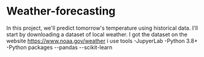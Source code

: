 # Weather-forecasting
In this project, we'll predict tomorrow's temperature using historical data. I'll start by downloading a dataset of local weather. I got the dataset on the website https://www.noaa.gov/weather
i use tools
-JupyerLab
-Python 3.8+
-Python packages
--pandas
--scikit-learn
